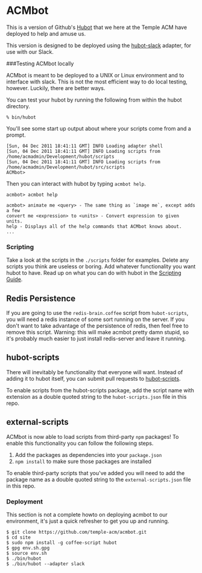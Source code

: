 # ACMbot

This is a version of Github's [Hubot](http://hubot.github.com) that we here at the Temple ACM have deployed to help and amuse us.

This version is designed to be deployed using the [hubot-slack](https://github.com/tinyspeck/hubot-slack) adapter, for use with our Slack. 

###Testing ACMbot locally

ACMbot is meant to be deployed to a UNIX or Linux environment and to interface with slack. This is not the most efficient way to do local testing, however. Luckily, there are better ways.

You can test your hubot by running the following from within the hubot directory.

    % bin/hubot

You'll see some start up output about where your scripts come from and a
prompt.

    [Sun, 04 Dec 2011 18:41:11 GMT] INFO Loading adapter shell
    [Sun, 04 Dec 2011 18:41:11 GMT] INFO Loading scripts from /home/acmadmin/Development/hubot/scripts
    [Sun, 04 Dec 2011 18:41:11 GMT] INFO Loading scripts from /home/acmadmin/Development/hubot/src/scripts
    ACMbot>

Then you can interact with hubot by typing `acmbot help`.

    acmbot> acmbot help

    acmbot> animate me <query> - The same thing as `image me`, except adds a few
    convert me <expression> to <units> - Convert expression to given units.
    help - Displays all of the help commands that ACMbot knows about.
    ...


### Scripting

Take a look at the scripts in the `./scripts` folder for examples.
Delete any scripts you think are useless or boring.  Add whatever functionality you
want hubot to have. Read up on what you can do with hubot in the [Scripting Guide](https://github.com/github/hubot/blob/master/docs/scripting.md).

## Redis Persistence

If you are going to use the `redis-brain.coffee` script from `hubot-scripts`, you will need a redis instance of some sort running on the server. If you don't want to take advantage of the persistence of redis, then feel free to remove this script. Warning: this will make acmbot pretty damn stupid, so it's probably much easier to just install redis-server and leave it running.

## hubot-scripts

There will inevitably be functionality that everyone will want. Instead
of adding it to hubot itself, you can submit pull requests to
[hubot-scripts][hubot-scripts].

To enable scripts from the hubot-scripts package, add the script name with
extension as a double quoted string to the `hubot-scripts.json` file in this
repo.

[hubot-scripts]: https://github.com/github/hubot-scripts

## external-scripts

ACMbot is now able to load scripts from third-party `npm` packages! To enable
this functionality you can follow the following steps.

1. Add the packages as dependencies into your `package.json`
2. `npm install` to make sure those packages are installed

To enable third-party scripts that you've added you will need to add the package
name as a double quoted string to the `external-scripts.json` file in this repo.

### Deployment

This section is not a complete howto on deploying acmbot to our environment, it's just a quick refresher to get you up and running.

    $ git clone https://github.com/temple-acm/acmbot.git
    $ cd site
    $ sudo npm install -g coffee-script hubot
    $ gpg env.sh.gpg
    $ source env.sh
    $ ./bin/hubot
    $ ./bin/hubot --adapter slack

